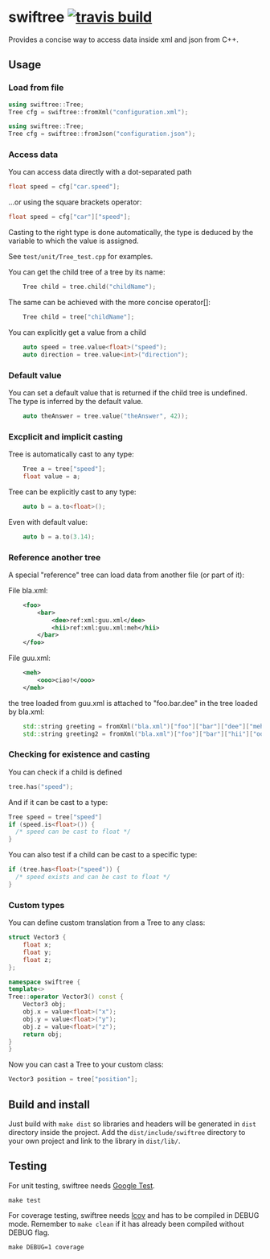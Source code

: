 # swiftree [![travis build](http://img.shields.io/travis/alessandro-pezzato/swiftree.svg?style=flat)](https://travis-ci.org/alessandro-pezzato/swiftree)

Provides a concise way to access data inside xml and json from C++.

## Usage

### Load from file

```cpp
using swiftree::Tree;
Tree cfg = swiftree::fromXml("configuration.xml");
```

```cpp
using swiftree::Tree;
Tree cfg = swiftree::fromJson("configuration.json");
```

### Access data

You can access data directly with a dot-separated path

```cpp
float speed = cfg["car.speed"];
```

...or using the square brackets operator:

```cpp
float speed = cfg["car"]["speed"];
```

Casting to the right type is done automatically, the type is
deduced by the variable to which the value is assigned.

See `test/unit/Tree_test.cpp` for examples.

You can get the child tree of a tree by its name:

```cpp
	Tree child = tree.child("childName");
```

The same can be achieved with the more concise operator[]:

```cpp
	Tree child = tree["childName"];
```

You can explicitly get a value from a child 

```cpp	
	auto speed = tree.value<float>("speed");
	auto direction = tree.value<int>("direction");
```

### Default value

You can set a default value that is returned if the child tree is undefined.
The type is inferred by the default value.

```cpp
	auto theAnswer = tree.value("theAnswer", 42));
```

### Excplicit and implicit casting

Tree is automatically cast to any type:

```cpp
	Tree a = tree["speed"];
	float value = a;
```

Tree can be explicitly cast to any type: 

```cpp
	auto b = a.to<float>();
```

Even with default value:

```cpp
	auto b = a.to(3.14);
```

### Reference another tree

A special "reference" tree can load data from another file (or part of it):

File bla.xml:

```xml
	<foo>
		<bar>
			<dee>ref:xml:guu.xml</dee>
			<hii>ref:xml:guu.xml:meh</hii>
		</bar>
	</foo>
```

File guu.xml:

```xml
	<meh>
		<ooo>ciao!</ooo>
	</meh>
```

the tree loaded from guu.xml is attached to "foo.bar.dee" in the tree loaded by bla.xml:

```cpp
	std::string greeting = fromXml("bla.xml")["foo"]["bar"]["dee"]["meh"]["ooo"];
	std::string greeting2 = fromXml("bla.xml")["foo"]["bar"]["hii"]["ooo"];
```

### Checking for existence and casting

You can check if a child is defined

```cpp
tree.has("speed");
```

And if it can be cast to a type:

```cpp
Tree speed = tree["speed"]
if (speed.is<float>()) {
  /* speed can be cast to float */
}
```

You can also test if a child can be cast to a specific type:

```cpp
if (tree.has<float>("speed")) {
  /* speed exists and can be cast to float */
}
``` 

### Custom types

You can define custom translation from a Tree to any class:

```cpp
struct Vector3 {
	float x;
	float y;
	float z;
};

namespace swiftree {
template<>
Tree::operator Vector3() const {
	Vector3 obj;
	obj.x = value<float>("x");
	obj.y = value<float>("y");
	obj.z = value<float>("z");
	return obj;
}
}
```

Now you can cast a Tree to your custom class:

```cpp
Vector3 position = tree["position"];
```
## Build and install

Just build with `make dist` so libraries and headers will be generated in `dist` directory inside the
project. Add the `dist/include/swiftree` directory to your own project and link to the library in `dist/lib/`.

## Testing

For unit testing, swiftree needs [Google Test](https://code.google.com/p/googletest/).

    make test

For coverage testing, swiftree needs [lcov](http://ltp.sourceforge.net/coverage/lcov.php) and has to be compiled in DEBUG mode. Remember to `make clean` if it has already been compiled without DEBUG flag.

    make DEBUG=1 coverage
